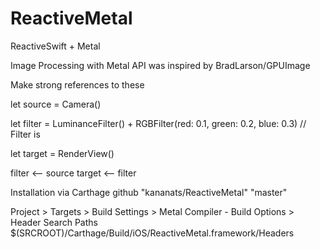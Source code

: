 # ReactiveMetal
ReactiveSwift + Metal

Image Processing with Metal
API was inspired by BradLarson/GPUImage

Make strong references to these

let source = Camera()

let filter = LuminanceFilter() + RGBFilter(red: 0.1, green: 0.2, blue: 0.3) // Filter is 

let target = RenderView()

filter <-- source
target <-- filter

Installation via Carthage
github "kananats/ReactiveMetal" "master"

Project > Targets > Build Settings > Metal Compiler - Build Options > Header Search Paths
$(SRCROOT)/Carthage/Build/iOS/ReactiveMetal.framework/Headers
